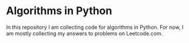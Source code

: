 # Algorithms in Python
In this repository I am collecting code for algorithms in Python. For now, I am mostly collecting my answers to problems on Leetcode.com.
